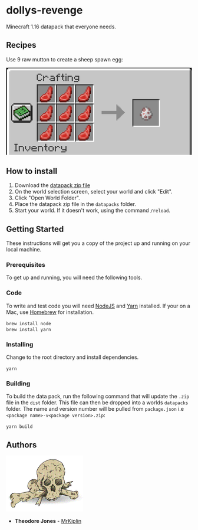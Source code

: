 # dollys-revenge

Minecraft 1.16 datapack that everyone needs.

## Recipes

Use 9 raw mutton to create a sheep spawn egg:

![](docs/recipes/sheep-spawn-egg.png)

## How to install

1. Download the [datapack zip file](https://github.com/MrKiplin/dollys-revenge/raw/main/dist/dollys-revenge-v1.0.1.zip)
2. On the world selection screen, select your world and click "Edit".
3. Click "Open World Folder".
4. Place the datapack zip file in the `datapacks` folder.
5. Start your world. If it doesn't work, using the command `/reload`.

## Getting Started

These instructions will get you a copy of the project up and running on your local machine.

### Prerequisites

To get up and running, you will need the following tools.

### Code

To write and test code you will need [NodeJS](https://nodejs.org/en/) and [Yarn](https://yarnpkg.com/lang/en/) installed. If your on a Mac, use [Homebrew](https://docs.brew.sh/Installation) for installation.

```
brew install node
brew install yarn
```

### Installing

Change to the root directory and install dependencies.

```
yarn
```

### Building

To build the data pack, run the following command that will update the `.zip` file in the `dist` folder. This file can then be dropped into a worlds `datapacks` folder. The name and version number will be pulled from `package.json` i.e `<package name>-v<package version>.zip`:

```
yarn build
```

## Authors

![](docs/mrkiplin-icon.gif)

- **Theodore Jones** - [MrKiplin](https://github.com/MrKiplin)

